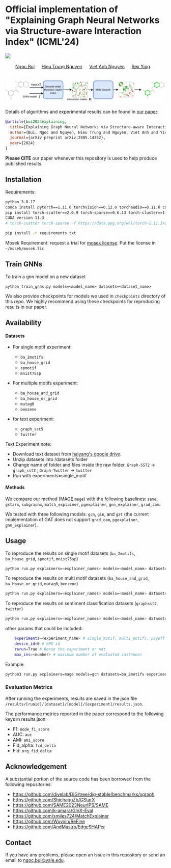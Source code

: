 # Official implementation of "Explaining Graph Neural Networks via Structure-aware Interaction Index" (ICML'24)

<a href="https://arxiv.org/abs/2405.14352"><img src="https://img.shields.io/badge/arxiv-2303.15433-red?style=for-the-badge"></a>
<div align="center">
  <a href="https://ngocbh.github.io/" target="_blank">Ngoc&nbsp;Bui</a> &emsp;
  <a href="https://hieunt91.github.io/" target="_blank">Hieu&nbsp;Trung&nbsp;Nguyen</a> &emsp;
  <a href="https://www.vietanhnguyen.net/" target="_blank">Viet&nbsp;Anh&nbsp;Nguyen</a> &emsp;
  <a href="https://www.cs.yale.edu/homes/ying-rex/" target="_blank">Rex&nbsp;Ying</a> &emsp;
  <br> <br>
</div>
<br>

<div align="center">
    <img width="1000" alt="teaser" src="assets/mage.png"/>
</div>


Details of algorithms and experimental results can be found in [our paper](https://arxiv.org/abs/2405.14352):
```bibtex
@article{bui2024explaining,
  title={Explaining Graph Neural Networks via Structure-aware Interaction Index},
  author={Bui, Ngoc and Nguyen, Hieu Trung and Nguyen, Viet Anh and Ying, Rex},
  journal={arXiv preprint arXiv:2405.14352},
  year={2024}
}
```
**Please CITE** our paper whenever this repository is used to help produce published results.

## Installation

Requirements:

```sh
python 3.8.17
conda install pytorch==1.11.0 torchvision==0.12.0 torchaudio==0.11.0 cudatoolkit=11.3 -c pytorch
pip install torch-scatter==2.0.9 torch-sparse==0.6.13 torch-cluster==1.6.0 torch-spline-conv==1.2.1 -f https://data.pyg.org/whl/torch-1.11.0+cu113.html
CUDA version 11.3
# torch-scatter torch-sparse -f https://data.pyg.org/whl/torch-1.11.1+${CUDA}.html
```

```sh
pip install -r requirements.txt
```

Mosek Requirement: request a trial for [mosek license](https://www.mosek.com/license/request/). Put the license in `~/mosek/mosek.lic`

## Train GNNs
To train a gnn model on a new dataset
```
python train_gnns.py models=<model_name> datasets=<dataset_name>
```

We also provide checkpoints for models we used in `checkpoints` directory of this repo. We highly recommend using these checkpoints for reproducing results in our paper.

## Availability

#### Datasets

- For single motif experiment: 
    - `ba_2motifs`
    - `ba_house_grid`
    - `spmotif`
    - `mnist75sp`
- For multiple motifs experiment: 
    - `ba_house_and_grid`
    - `ba_house_or_grid`
    - `mutag0`
    - `benzene`

- for text experiment:
    - `graph_sst5`
    - `twitter`

Text Experiment note:
- Download text dataset from [haiyang's google drive](https://drive.google.com/drive/folders/1dt0aGMBvCEUYzaG00TYu1D03GPO7305z).
- Unzip datasets into /datasets folder
- Change name of folder and files inside the raw folder. `Graph-SST2` -> `graph_sst2` ; `Graph-Twitter` -> `twitter` 
- Run with experiments=single_motif

#### Methods

We compare our method (MAGE `mage`) with the following baselines: `same`, `gstarx`, `subgraphx`, `match_explainer`, `pgexplainer`, `gnn_explainer`, `grad_cam`.

We tested with three following models: `gcn`, `gin`, and `gat` (the current implementation of GAT does not support `grad_cam`, `pgexplainer`, `gnn_explainer`).

## Usage
To reproduce the results on single motif datasets (`ba_2motifs`, `ba_house_grid`, `spmotif`, `mnist75sp`)
```sh
python run.py explainers=<explainer_names> models=<model_name> datasets=<dataset_name> experiments=single_motif
```


To reproduce the results on multi motif datasets (`ba_house_and_grid`, `ba_house_or_grid`, `mutag0`, `benzene`)
```sh
python run.py explainers=<explainer_names> models=<model_name> datasets=<dataset_name> experiments=multi_motifs
```

To reproduce the results on sentiment classification datasets (`graphsst2`, `twitter`)
```sh
python run.py explainers=<explainer_names> models=<model_name> datasets=<dataset_name> experiments=single_motif
```

other params that could be included:
```sh
    experiments=<experiment_name> # single_motif, multi_motifs, payoff
    device_id=0 # GPU id
    rerun=True # Rerun the experiment or not
    max_ins=<number> # maximum number of evaluated instances
```

Example:
```sh
python3 run.py explainers=mage models=gcn datasets=ba_2motifs experiments=single_motif rerun=True run_id=5 random_seed=1
```

### Evaluation Metrics
After running the experiments, results are saved in the json file `/results/[runid]/[dataset]/[model]/[experiment]/results.json`. 

The performance metrics reported in the paper correspond to the following keys in results.json:
- F1: `node_f1_score`
- AUC: `auc`
- AMI: `ami_score`
- Fid_alpha: `fid_delta`
- Fid: `org_fid_delta`

## Acknowledgement

A substantial portion of the source code has been borrowed from the following repositories:

- https://github.com/divelab/DIG/tree/dig-stable/benchmarks/xgraph
- https://github.com/ShichangZh/GStarX
- https://github.com/SAME2023NeurIPS/SAME
- https://github.com/k-amara/GInX-Eval
- https://github.com/smiles724/MatchExplainer
- https://github.com/Wuyxin/ReFine
- https://github.com/AndMastro/EdgeSHAPer

## Contact

If you have any problems, please open an issue in this repository or send an email to [ngoc.bui@yale.edu](mailto:ngoc.bui@yale.edu).
